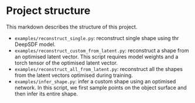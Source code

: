 # Project structure

This markdown describes the structure of this project.

- `examples/reconstruct_single.py`: reconstruct single shape using thr DeepSDF model.
- `examples/reconstruct_custom_from_latent.py`: reconstruct a shape from an optimised latent vector. This script requires model weights and a torch tensor of the optimised latent vector.
- `examples/reconstruct_all_from_latent.py`: reconstruct all the shapes from the latent vectors optimised during training.
- `examples/infer_shape.py`: infer a custom shape using an optimised network. In this script, we first sample points on the object surface and then infer its entire shape.
